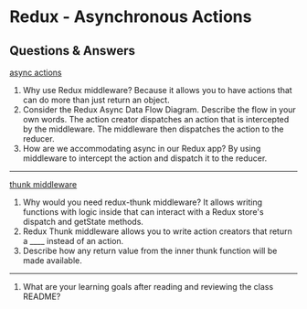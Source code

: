 # Redux - Asynchronous Actions

## Questions & Answers

[async actions](https://redux.js.org/advanced/asyncactions)

1. Why use Redux middleware?
Because it allows you to have actions that can do more than just return an object.
2. Consider the Redux Async Data Flow Diagram. Describe the flow in your own words.
The action creator dispatches an action that is intercepted by the middleware. The
middleware then dispatches the action to the reducer.
3. How are we accommodating async in our Redux app?
By using middleware to intercept the action and dispatch it to the reducer.

---

[thunk middleware](https://github.com/reduxjs/redux-thunk)

1. Why would you need redux-thunk middleware?
 It allows writing functions with logic inside that can interact with a Redux store's
 dispatch and getState methods.
2. Redux Thunk middleware allows you to write action creators that return a ____
instead of an action.
3. Describe how any return value from the inner thunk function will be made available.

---

1. What are your learning goals after reading and reviewing the class README?
